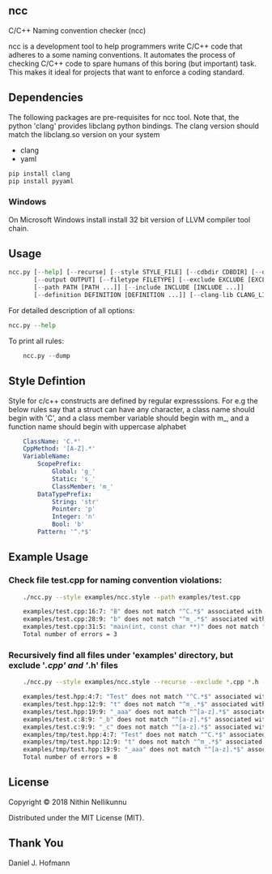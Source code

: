 ## ncc

C/C++ Naming convention checker (ncc)

ncc is a development tool to help programmers write C/C++ code that adheres to
a some naming conventions. It automates the process of checking C/C++ code to
spare humans of this boring (but important) task. This makes it ideal for
projects that want to enforce a coding standard.

## Dependencies

The following packages are pre-requisites for ncc tool. Note that, the python 'clang'
provides libclang python bindings. The clang version should match the libclang.so version on your system

* clang
* yaml

```python
pip install clang
pip install pyyaml
```

### Windows

On Microsoft Windows install install 32 bit version of LLVM compiler tool chain.

## Usage

```python
ncc.py [--help] [--recurse] [--style STYLE_FILE] [--cdbdir CDBDIR] [--dump]
       [--output OUTPUT] [--filetype FILETYPE] [--exclude EXCLUDE [EXCLUDE ...]]
       [--path PATH [PATH ...]] [--include INCLUDE [INCLUDE ...]]
       [--definition DEFINITION [DEFINITION ...]] [--clang-lib CLANG_LIB]
```

For detailed description of all options:

```python
ncc.py --help
```

To print all rules:
```python
    ncc.py --dump
```

## Style Defintion

Style for c/c++ constructs are defined by regular expresssions. For e.g the below rules say that
a struct can have any character, a class name should begin with 'C', and a class member variable
should begin with m_, and a function name should begin with uppercase alphabet

```yaml
    ClassName: 'C.*'
    CppMethod: '[A-Z].*'
    VariableName:
        ScopePrefix:
            Global: 'g_'
            Static: 's_'
            ClassMember: 'm_'
        DataTypePrefix:
            String: 'str'
            Pointer: 'p'
            Integer: 'n'
            Bool: 'b'
        Pattern: '^.*$'
```

## Example Usage

### Check file test.cpp for naming convention violations:

```bash
    ./ncc.py --style examples/ncc.style --path examples/test.cpp

    examples/test.cpp:16:7: "B" does not match "^C.*$" associated with ClassName
    examples/test.cpp:28:9: "b" does not match "^m_.*$" associated with ClassMemberVariable
    examples/test.cpp:31:5: "main(int, const char **)" does not match "^[A-Z].*$" associated with FunctionName
    Total number of errors = 3
```

### Recursively find all files under 'examples' directory, but exclude '*.cpp' and '*.h' files

```bash
    ./ncc.py --style examples/ncc.style --recurse --exclude *.cpp *.h --path examples

    examples/test.hpp:4:7: "Test" does not match "^C.*$" associated with ClassName
    examples/test.hpp:12:9: "t" does not match "^m_.*$" associated with ClassMemberVariable
    examples/test.hpp:19:9: "_aaa" does not match "^[a-z].*$" associated with StructMemberVariable
    examples/test.c:8:9: "_b" does not match "^[a-z].*$" associated with StructMemberVariable
    examples/test.c:9:9: "_c" does not match "^[a-z].*$" associated with StructMemberVariable
    examples/tmp/test.hpp:4:7: "Test" does not match "^C.*$" associated with ClassName
    examples/tmp/test.hpp:12:9: "t" does not match "^m_.*$" associated with ClassMemberVariable
    examples/tmp/test.hpp:19:9: "_aaa" does not match "^[a-z].*$" associated with StructMemberVariable
    Total number of errors = 8
```

## License

Copyright © 2018 Nithin Nellikunnu

Distributed under the MIT License (MIT).

## Thank You

Daniel J. Hofmann
